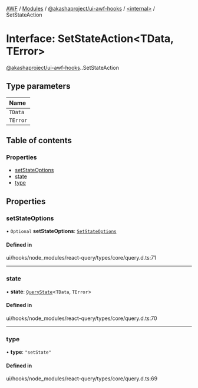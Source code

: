 [AWF](../README.md) / [Modules](../modules.md) / [@akashaproject/ui-awf-hooks](../modules/akashaproject_ui_awf_hooks.md) / [<internal\>](../modules/akashaproject_ui_awf_hooks._internal_.md) / SetStateAction

# Interface: SetStateAction<TData, TError\>

[@akashaproject/ui-awf-hooks](../modules/akashaproject_ui_awf_hooks.md).[<internal>](../modules/akashaproject_ui_awf_hooks._internal_.md).SetStateAction

## Type parameters

| Name |
| :------ |
| `TData` |
| `TError` |

## Table of contents

### Properties

- [setStateOptions](akashaproject_ui_awf_hooks._internal_.SetStateAction-1.md#setstateoptions)
- [state](akashaproject_ui_awf_hooks._internal_.SetStateAction-1.md#state)
- [type](akashaproject_ui_awf_hooks._internal_.SetStateAction-1.md#type)

## Properties

### setStateOptions

• `Optional` **setStateOptions**: [`SetStateOptions`](akashaproject_ui_awf_hooks._internal_.SetStateOptions.md)

#### Defined in

ui/hooks/node_modules/react-query/types/core/query.d.ts:71

___

### state

• **state**: [`QueryState`](akashaproject_ui_awf_hooks._internal_.QueryState.md)<`TData`, `TError`\>

#### Defined in

ui/hooks/node_modules/react-query/types/core/query.d.ts:70

___

### type

• **type**: ``"setState"``

#### Defined in

ui/hooks/node_modules/react-query/types/core/query.d.ts:69
